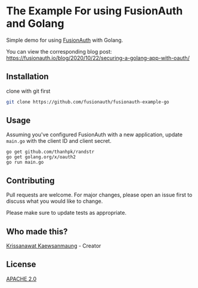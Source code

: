 # The Example For using FusionAuth and Golang

Simple demo for using [FusionAuth](http://fusionauth.io/) with Golang.

You can view the corresponding blog post: https://fusionauth.io/blog/2020/10/22/securing-a-golang-app-with-oauth/

## Installation

clone with git first

```bash
git clone https://github.com/fusionauth/fusionauth-example-go
```

## Usage

Assuming you've configured FusionAuth with a new application, update `main.go` with the client ID and client secret.

```shell
go get github.com/thanhpk/randstr
go get golang.org/x/oauth2
go run main.go
```

## Contributing

Pull requests are welcome. For major changes, please open an issue first to discuss what you would like to change.

Please make sure to update tests as appropriate.

## Who made this?

[Krissanawat Kaewsanmaung](https://github.com/krissnawat) - Creator


## License
[APACHE 2.0](https://www.apache.org/licenses/LICENSE-2.0)

